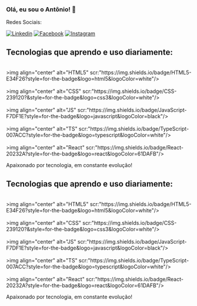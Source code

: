 ### Olá, eu sou o Antônio! 👋



Redes Sociais:

[![Linkedin](https://img.shields.io/badge/LinkedIn-0077B5?style=for-the-badge&logo=linkedin&logoColor=white)](https://www.linkedin.com/in/acarlos2/)
[![Facebook](https://img.shields.io/badge/Facebook-1877F2?style=for-the-badge&logo=facebook&logoColor=white)](https://www.facebook.com/antonio.carlos.501/)
[![Instagram](https://img.shields.io/badge/Instagram-E4405F?style=for-the-badge&logo=instagram&logoColor=white)](https://www.instagram.com/toni_carl0s/)


## Tecnologias que aprendo e uso diariamente:

<div style="display: inline_block"><br/>
 >img align="center" alt="HTML5" scr:"https://img.shields.io/badge/HTML5-E34F26?style=for-the-badge&logo=html5&logoColor=white"/>
<div style="display: inline_block"><br/>
 >img align="center" alt="CSS" scr:"https://img.shields.io/badge/CSS-239120?&style=for-the-badge&logo=css3&logoColor=white"/>
 <div style="display: inline_block"><br/>
 >img align="center" alt="JS" scr:"https://img.shields.io/badge/JavaScript-F7DF1E?style=for-the-badge&logo=javascript&logoColor=black"/>
 <div style="display: inline_block"><br/>
 >img align="center" alt="TS" scr:"https://img.shields.io/badge/TypeScript-007ACC?style=for-the-badge&logo=typescript&logoColor=white"/>
<div style="display: inline_block"><br/>
 >img align="center" alt="React" scr:"https://img.shields.io/badge/React-20232A?style=for-the-badge&logo=react&logoColor=61DAFB"/>




 Apaixonado por tecnologia, em constante evolução!


## Tecnologias que aprendo e uso diariamente:

<div style="display: inline_block"><br/>
 >img align="center" alt="HTML5" scr:"https://img.shields.io/badge/HTML5-E34F26?style=for-the-badge&logo=html5&logoColor=white"/>
<div style="display: inline_block"><br/>
 >img align="center" alt="CSS" scr:"https://img.shields.io/badge/CSS-239120?&style=for-the-badge&logo=css3&logoColor=white"/>
 <div style="display: inline_block"><br/>
 >img align="center" alt="JS" scr:"https://img.shields.io/badge/JavaScript-F7DF1E?style=for-the-badge&logo=javascript&logoColor=black"/>
 <div style="display: inline_block"><br/>
 >img align="center" alt="TS" scr:"https://img.shields.io/badge/TypeScript-007ACC?style=for-the-badge&logo=typescript&logoColor=white"/>
<div style="display: inline_block"><br/>
 >img align="center" alt="React" scr:"https://img.shields.io/badge/React-20232A?style=for-the-badge&logo=react&logoColor=61DAFB"/>




 Apaixonado por tecnologia, em constante evolução!
